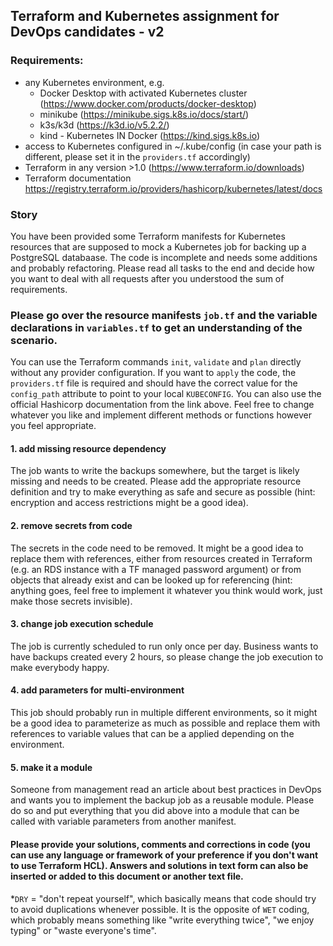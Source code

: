 ## Terraform and Kubernetes assignment for DevOps candidates - v2

### Requirements:
- any Kubernetes environment, e.g. 
  - Docker Desktop with activated Kubernetes cluster (https://www.docker.com/products/docker-desktop)
  - minikube (https://minikube.sigs.k8s.io/docs/start/)
  - k3s/k3d (https://k3d.io/v5.2.2/)
  - kind - Kubernetes IN Docker (https://kind.sigs.k8s.io)
- access to Kubernetes configured in ~/.kube/config  (in case your path is different, please set it in the `providers.tf` accordingly)
- Terraform in any version >1.0 (https://www.terraform.io/downloads)
- Terraform documentation https://registry.terraform.io/providers/hashicorp/kubernetes/latest/docs

### Story

You have been provided some Terraform manifests for Kubernetes resources that are supposed to mock a Kubernetes job for backing up a PostgreSQL databaase. The code is incomplete and needs some additions and probably refactoring. Please read all tasks to the end and decide how you want to deal with all requests after you understood the sum of requirements.


### Please go over the resource manifests `job.tf` and the variable declarations in `variables.tf` to get an understanding of the scenario.

You can use the Terraform commands `init`, `validate` and `plan` directly without any provider configuration. If you want to `apply` the code, the `providers.tf` file is required and should have the correct value for the `config_path` attribute to point to your local `KUBECONFIG`.
You can also use the official Hashicorp documentation from the link above. Feel free to change whatever you like and implement different methods or functions however you feel appropriate.  

#### 1. add missing resource dependency
The job wants to write the backups somewhere, but the target is likely missing and needs to be created. Please add the appropriate resource definition and try to make everything as safe and secure as possible (hint: encryption and access restrictions might be a good idea).

#### 2. remove secrets from code
The secrets in the code need to be removed. It might be a good idea to replace them with references, either from resources created in Terraform (e.g. an RDS instance with a TF managed password argument) or from objects that already exist and can be looked up for referencing (hint: anything goes, feel free to implement it whatever you think would work, just make those secrets invisible).

#### 3. change job execution schedule
The job is currently scheduled to run only once per day. Business wants to have backups created every 2 hours, so please change the job execution to make everybody happy.

#### 4. add parameters for multi-environment
This job should probably run in multiple different environments, so it might be a good idea to parameterize as much as possible and replace them with references to variable values that can be a applied depending on the environment.

#### 5. make it a module
Someone from management read an article about best practices in DevOps and wants you to implement the backup job as a reusable module. Please do so and put everything that you did above into a module that can be called with variable parameters from another manifest.


#### Please provide your solutions, comments and corrections in code (you can use any language or framework of your preference if you don't want to use Terraform HCL). Answers and solutions in text form can also be inserted or added to this document or another text file.

*`DRY` = "don't repeat yourself", which basically means that code should try to avoid duplications whenever possible. It is the opposite of `WET` coding, which probably means something like "write everything twice", "we enjoy typing" or "waste everyone's time".
